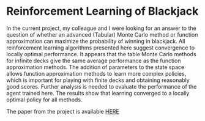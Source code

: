 # Reinforcement Learning of Blackjack

In the current project, my colleague and I were looking for an answer to the question of whether an advanced (Tabular) Monte Carlo method or function approximation can maximize the probability of winning in blackjack. All reinforcement learning algorithms presented here suggest convergence to locally optimal performance. It appears that the table Monte Carlo methods for infinite decks give the same average performance as the function approximation methods. The addition of parameters to the state space allows function approximation methods to learn more complex policies, which is important for playing with finite decks and obtaining reasonably good scores. Further analysis is needed to evaluate the performance of the agent trained here. The results show that learning converged to a locally optimal policy for all methods. 

The paper from the project is available [HERE](https://github.com/nyirobalazs/reinforcement-learning-of-blackjack/blob/main/Blackjack_Duque_Nyiro_.pdf)
